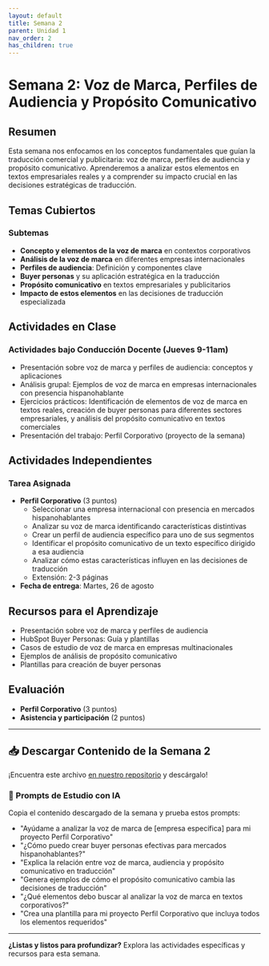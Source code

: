 ```yaml
---
layout: default
title: Semana 2
parent: Unidad 1
nav_order: 2
has_children: true
---
```


# Semana 2: Voz de Marca, Perfiles de Audiencia y Propósito Comunicativo

## Resumen

Esta semana nos enfocamos en los conceptos fundamentales que guían la traducción comercial y publicitaria: voz de marca, perfiles de audiencia y propósito comunicativo. Aprenderemos a analizar estos elementos en textos empresariales reales y a comprender su impacto crucial en las decisiones estratégicas de traducción.

## Temas Cubiertos

### Subtemas
- **Concepto y elementos de la voz de marca** en contextos corporativos
- **Análisis de la voz de marca** en diferentes empresas internacionales
- **Perfiles de audiencia**: Definición y componentes clave
- **Buyer personas** y su aplicación estratégica en la traducción
- **Propósito comunicativo** en textos empresariales y publicitarios
- **Impacto de estos elementos** en las decisiones de traducción especializada

## Actividades en Clase

### Actividades bajo Conducción Docente (Jueves 9-11am)
- Presentación sobre voz de marca y perfiles de audiencia: conceptos y aplicaciones
- Análisis grupal: Ejemplos de voz de marca en empresas internacionales con presencia hispanohablante
- Ejercicios prácticos: Identificación de elementos de voz de marca en textos reales, creación de buyer personas para diferentes sectores empresariales, y análisis del propósito comunicativo en textos comerciales
- Presentación del trabajo: Perfil Corporativo (proyecto de la semana)

## Actividades Independientes

### Tarea Asignada
- **Perfil Corporativo** (3 puntos)
  - Seleccionar una empresa internacional con presencia en mercados hispanohablantes
  - Analizar su voz de marca identificando características distintivas
  - Crear un perfil de audiencia específico para uno de sus segmentos
  - Identificar el propósito comunicativo de un texto específico dirigido a esa audiencia
  - Analizar cómo estas características influyen en las decisiones de traducción
  - Extensión: 2-3 páginas
- **Fecha de entrega**: Martes, 26 de agosto

## Recursos para el Aprendizaje

- Presentación sobre voz de marca y perfiles de audiencia
- HubSpot Buyer Personas: Guía y plantillas
- Casos de estudio de voz de marca en empresas multinacionales
- Ejemplos de análisis de propósito comunicativo
- Plantillas para creación de buyer personas

## Evaluación

- **Perfil Corporativo** (3 puntos)
- **Asistencia y participación** (2 puntos)

---

## 📥 Descargar Contenido de la Semana 2
¡Encuentra este archivo [en nuestro repositorio](https://github.com/alainamb/uic_tr14-trad-comercial/blob/main/unidad1/semana2/semana2-resumen.md) y descárgalo!

### 🤖 Prompts de Estudio con IA
Copia el contenido descargado de la semana y prueba estos prompts:
- "Ayúdame a analizar la voz de marca de [empresa específica] para mi proyecto Perfil Corporativo"
- "¿Cómo puedo crear buyer personas efectivas para mercados hispanohablantes?"
- "Explica la relación entre voz de marca, audiencia y propósito comunicativo en traducción"
- "Genera ejemplos de cómo el propósito comunicativo cambia las decisiones de traducción"
- "¿Qué elementos debo buscar al analizar la voz de marca en textos corporativos?"
- "Crea una plantilla para mi proyecto Perfil Corporativo que incluya todos los elementos requeridos"

---

**¿Listas y listos para profundizar?** Explora las actividades específicas y recursos para esta semana.
